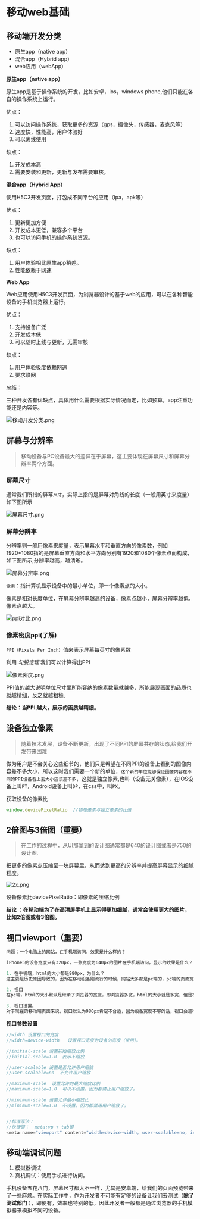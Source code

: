 # 移动web基础

## 移动端开发分类

- 原生app（native app）
- 混合app（Hybrid app）
- web应用（webApp）

**原生app（native app）**

原生app是基于操作系统的开发，比如安卓，ios，windows phone,他们只能在各自的操作系统上运行。

优点：

1. 可以访问操作系统，获取更多的资源（gps，摄像头，传感器，麦克风等）
2. 速度快，性能高，用户体验好
3. 可以离线使用

缺点：

1. 开发成本高
2. 需要安装和更新，更新与发布需要审核。

**混合app（Hybrid App）**

使用H5C3开发页面，打包成不同平台的应用（ipa，apk等）

优点：

1. 更新更加方便
2. 开发成本更低，兼容多个平台
3. 也可以访问手机的操作系统资源。

缺点：

1. 用户体验相比原生app稍差。
2. 性能依赖于网速

**Web App**

Web应用使用H5C3开发页面，为浏览器设计的基于web的应用，可以在各种智能设备的手机浏览器上运行。

优点：

1. 支持设备广泛
2. 开发成本低
3. 可以随时上线与更新，无需审核

缺点：

1. 用户体验极度依赖网速
2. 要求联网

总结：

三种开发各有优缺点，具体用什么需要根据实际情况而定，比如预算，app注重功能还是内容等。

<img :src="$withBase('/assets/css/移动开发分类.png')" alt="移动开发分类.png">



## 屏幕与分辨率

> 移动设备与PC设备最大的差异在于屏幕，这主要体现在屏幕尺寸和屏幕分辨率两个方面。

### 屏幕尺寸

通常我们所指的屏幕`尺寸`，实际上指的是屏幕对角线的长度（一般用英寸来度量）如下图所示

<img :src="$withBase('/assets/css/屏幕尺寸.png')" alt="屏幕尺寸.png">



### 屏幕分辨率

分辨率则一般用像素来度量，表示屏幕水平和垂直方向的像素数，例如1920*1080指的是屏幕垂直方向和水平方向分别有1920和1080个像素点而构成，如下图所示,分辨率越高，越清晰。

<img :src="$withBase('/assets/css/屏幕分辨率.png')" alt="屏幕分辨率.png">


`像素`：指计算机显示设备中的最小单位，即一个像素点的大小。

像素是相对长度单位，在屏幕分辨率越高的设备，像素点越小，屏幕分辨率越低，像素点越大。

<img :src="$withBase('/assets/css/ppi对比.png')" alt="ppi对比.png">


### 像素密度ppi(了解)

`PPI（Pixels Per Inch）`值来表示屏幕每英寸的像素数

利用 *勾股定理* 我们可以计算得出PPI

<img :src="$withBase('/assets/css/像素密度.png')" alt="像素密度.png">



PPI值的越大说明单位尺寸里所能容纳的像素数量就越多，所能展现画面的品质也就越精细，反之就越粗糙。

**结论：当PPI 越大，展示的画质越精细。**



## 设备独立像素

> 随着技术发展，设备不断更新，出现了不同PPI的屏幕共存的状态,给我们开发带来困难

做为用户是不会关心这些细节的，他们只是希望在不同PPI的设备上看到的图像内容差不多大小，所以这时我们需要一个新的单位，`这个新的单位能够保证图像内容在不同的PPI设备看上去大小应该差不多`，这就是独立像素,也叫（设备无关像素），在IOS设备上叫`PT`，Android设备上叫`DP`，在css中，叫`PX`。

获取设备的像素比

```javascript
window.devicePixelRatio  //物理像素与独立像素的比值
```

## 2倍图与3倍图（重要）

> 在工作的过程中，从UI那拿到的设计图通常都是640的设计图或者是750的设计图.

把更多的像素点压缩至一块屏幕里，从而达到更高的分辨率并提高屏幕显示的细腻程度。

<img :src="$withBase('/assets/css/2x.png')" alt="2x.png">


设备像素比devicePixelRatio：即像素的压缩比例

**结论 ：在移动端为了在高清屏手机上显示得更加细腻，通常会使用更大的图片，比如2倍图或者3倍图。**

## 视口viewport（重要）

```javascript
问题：一个电脑上的网站，在手机端访问，效果是什么样的？

iPhone5的设备宽度只有320px，一张宽度为640px的图片在手机端访问，显示的效果是什么？

1. 在手机端，html的大小都是980px，为什么？
这主要是历史原因导致的，因为在移动设备刚流行的时候，网站大多都是pc端的，pc端的页面宽度一般都比较大，移动设备的宽度比较小，如果pc端页面直接在移动端显示的话，页面就会错乱。为了解决这个问题，移动端html的大小直接就定死成了980px（因为早起的pc端网站版心就是980px居多）。

2. 视口
在pc端，html的大小默认是继承了浏览器的宽度，即浏览器多宽，html的大小就是多宽，但是在移动端，多出来了一个视口的概念（乔布斯）,视口说白了就是介于浏览器与html之间的一个东西，视口的宽度默认定死了980px，因此html的宽度默认就是980px，视口的特点是能够根据设备的宽度进行缩放。

3. 视口设置。
对于现在的移动端页面来说，视口默认为980px肯定不合适，因为设备宽度不够的话，视口会进行缩放，导致页面展示效果不好看。
```

**视口参数设置**

```javascript
//width 设置视口的宽度
//width=device-width   设置视口宽度为设备的宽度（常用）。

//initial-scale 设置初始缩放比例
//initial-scale=1.0  表示不缩放

//user-scalable 设置是否允许用户缩放
//user-scalable=no  不允许用户缩放

//maximum-scale  设置允许的最大缩放比例
//maximum-scale=1.0  可以不设置，因为都禁止用户缩放了。

//minimum-scale 设置允许最小缩放比
//minimum-scale=1.0  不设置，因为都禁用用户缩放了。


//标准写法：
//快捷键：  meta:vp + tab键
<meta name="viewport" content="width=device-width, user-scalable=no, initial-scale=1.0">
```

## 移动端调试问题

1. 模拟器调试
2. 真机调试：使用手机进行访问。

手机设备五花八门，屏幕尺寸都大不一样，尤其是安卓端，给我们的页面预览带来了一些麻烦。在实际工作中，作为开发者不可能有足够的设备让我们去测试（**除了测试部门** ），即便有，效率也特别的低，因此开发者一般都是通过浏览器的手机模拟器来模拟不同的设备。